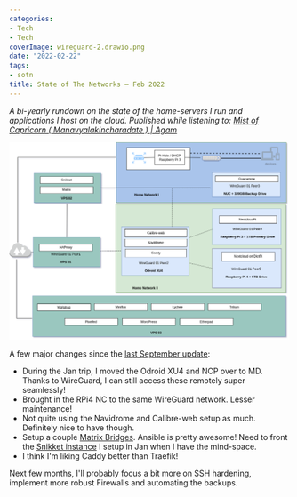 ```yaml
---
categories:
- Tech
- Tech
coverImage: wireguard-2.drawio.png
date: "2022-02-22"
tags:
- sotn
title: State of The Networks – Feb 2022
---
```


_A bi-yearly rundown on the state of the home-servers I run and applications I host on the cloud._ _Published while listening to: [Mist of Capricorn ( Manavyalakincharadate ) | Agam](https://invidious.snopyta.org/watch?v=zkvNnRjIhPE)_

![](images/wireguard-2.drawio.png)

A few major changes since the [last September update](https://srikanthperinkulam.com/2021/09/07/state-of-the-networks-sep-2021/):

- During the Jan trip, I moved the Odroid XU4 and NCP over to MD. Thanks to WireGuard, I can still access these remotely super seamlessly!
- Brought in the RPi4 NC to the same WireGuard network. Lesser maintenance!
- Not quite using the Navidrome and Calibre-web setup as much. Definitely nice to have though.
- Setup a couple [Matrix Bridges](https://srikanthperinkulam.com/2022/02/20/bridged/). Ansible is pretty awesome! Need to front the [Snikket instance](https://srikanthperinkulam.com/2022/01/25/snikket/) I setup in Jan when I have the mind-space.
- I think I'm liking Caddy better than Traefik!

Next few months, I'll probably focus a bit more on SSH hardening, implement more robust Firewalls and automating the backups.
